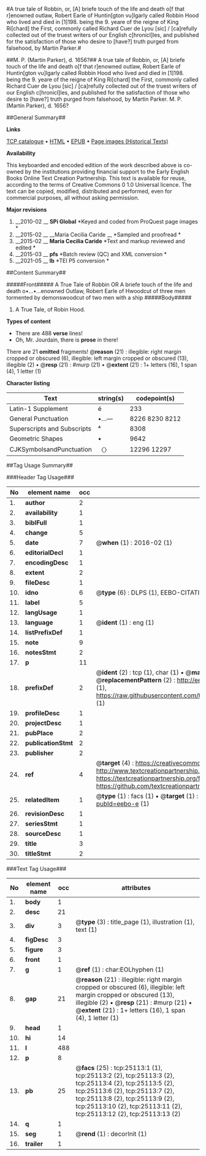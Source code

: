 #A true tale of Robbin, or, [A] briefe touch of the life and death o[f that r]enowned outlaw, Robert Earle of Huntin[gton vu]lgarly called Robbin Hood who lived and died in [1]198. being the 9. yeare of the reigne of King Ri[chard] the First, commonly called Richard Cuer de Lyou [sic] / [ca]refully collected out of the truest writers of our English c[hronicl]les, and published for the satisfaction of those who desire to [have?] truth purged from falsehood, by Martin Parker.#

##M. P. (Martin Parker), d. 1656?##
A true tale of Robbin, or, [A] briefe touch of the life and death o[f that r]enowned outlaw, Robert Earle of Huntin[gton vu]lgarly called Robbin Hood who lived and died in [1]198. being the 9. yeare of the reigne of King Ri[chard] the First, commonly called Richard Cuer de Lyou [sic] / [ca]refully collected out of the truest writers of our English c[hronicl]les, and published for the satisfaction of those who desire to [have?] truth purged from falsehood, by Martin Parker.
M. P. (Martin Parker), d. 1656?

##General Summary##

**Links**

[TCP catalogue](http://www.ota.ox.ac.uk/tcp/)  • 
[HTML](http://tei.it.ox.ac.uk/tcp/Texts-HTML/free/A08/A08985.html)  • 
[EPUB](http://tei.it.ox.ac.uk/tcp/Texts-EPUB/free/A08/A08985.epub) • 
[Page images (Historical Texts)](https://historicaltexts.jisc.ac.uk/eebo-22123602e)

**Availability**

This keyboarded and encoded edition of the work described above is co-owned by the
    institutions providing financial support to the Early English Books Online Text Creation
    Partnership. This text is available for reuse, according to the terms of  Creative Commons 0 1.0 Universal
    licence. The text can be copied, modified, distributed and performed, even for commercial
    purposes, all without asking permission.

**Major revisions**

1. __2010-02 __ __SPi Global__ *Keyed and coded from ProQuest page images *
1. __2015-02 __ __Maria Cecilia Caride __ *Sampled and proofread *
1. __2015-02 __ __Maria Cecilia Caride__ *Text and markup reviewed and edited *
1. __2015-03 __ __pfs__ *Batch review (QC) and XML conversion *
1. __2021-05 __ __lb__ *TEI P5 conversion *

##Content Summary##

#####Front#####
A True Tale of Robbin OR A briefe touch of the life and death o•…•…enowned Outlaw, Robert Earle of Hwoodcut of three men tormented by demonswoodcut of two men with a ship
#####Body#####

1. A True Tale, of Robin Hood.

**Types of content**

  * There are 488 **verse** lines!
  * Oh, Mr. Jourdain, there is **prose** in there!

There are 21 **omitted** fragments! 
 @__reason__ (21) : illegible: right margin cropped or obscured (6), illegible: left margin cropped or obscured (13), illegible (2)  •  @__resp__ (21) : #murp (21)  •  @__extent__ (21) : 1+ letters (16), 1 span (4), 1 letter (1)

**Character listing**


|Text|string(s)|codepoint(s)|
|---|---|---|
|Latin-1 Supplement|é|233|
|General Punctuation|•…—|8226 8230 8212|
|Superscripts             and Subscripts|⁴|8308|
|Geometric Shapes|▪|9642|
|CJKSymbolsandPunctuation|〈〉|12296 12297|

##Tag Usage Summary##

###Header Tag Usage###

|No|element name|occ|attributes|
|---|---|---|---|
|1.|__author__|2||
|2.|__availability__|1||
|3.|__biblFull__|1||
|4.|__change__|5||
|5.|__date__|7| @__when__ (1) : 2016-02 (1)|
|6.|__editorialDecl__|1||
|7.|__encodingDesc__|1||
|8.|__extent__|2||
|9.|__fileDesc__|1||
|10.|__idno__|6| @__type__ (6) : DLPS (1), EEBO-CITATION (1), VID (1), EEBO-PROQUEST (1), STC (2)|
|11.|__label__|5||
|12.|__langUsage__|1||
|13.|__language__|1| @__ident__ (1) : eng (1)|
|14.|__listPrefixDef__|1||
|15.|__note__|9||
|16.|__notesStmt__|2||
|17.|__p__|11||
|18.|__prefixDef__|2| @__ident__ (2) : tcp (1), char (1)  •  @__matchPattern__ (2) : ([0-9\-]+):([0-9IVX]+) (1), (.+) (1)  •  @__replacementPattern__ (2) : http://eebo.chadwyck.com/downloadtiff?vid=$1&page=$2 (1), https://raw.githubusercontent.com/textcreationpartnership/Texts/master/tcpchars.xml#$1 (1)|
|19.|__profileDesc__|1||
|20.|__projectDesc__|1||
|21.|__pubPlace__|2||
|22.|__publicationStmt__|2||
|23.|__publisher__|2||
|24.|__ref__|4| @__target__ (4) : https://creativecommons.org/publicdomain/zero/1.0/ (1), http://www.textcreationpartnership.org/docs/. (1), https://textcreationpartnership.org/faq/#faq05 (1), https://github.com/textcreationpartnership (1)|
|25.|__relatedItem__|1| @__type__ (1) : facs (1)  •  @__target__ (1) : https://data.historicaltexts.jisc.ac.uk/view?pubId=eebo-e (1)|
|26.|__revisionDesc__|1||
|27.|__seriesStmt__|1||
|28.|__sourceDesc__|1||
|29.|__title__|3||
|30.|__titleStmt__|2||


###Text Tag Usage###

|No|element name|occ|attributes|
|---|---|---|---|
|1.|__body__|1||
|2.|__desc__|21||
|3.|__div__|3| @__type__ (3) : title_page (1), illustration (1), text (1)|
|4.|__figDesc__|3||
|5.|__figure__|3||
|6.|__front__|1||
|7.|__g__|1| @__ref__ (1) : char:EOLhyphen (1)|
|8.|__gap__|21| @__reason__ (21) : illegible: right margin cropped or obscured (6), illegible: left margin cropped or obscured (13), illegible (2)  •  @__resp__ (21) : #murp (21)  •  @__extent__ (21) : 1+ letters (16), 1 span (4), 1 letter (1)|
|9.|__head__|1||
|10.|__hi__|14||
|11.|__l__|488||
|12.|__p__|8||
|13.|__pb__|25| @__facs__ (25) : tcp:25113:1 (1), tcp:25113:2 (2), tcp:25113:3 (2), tcp:25113:4 (2), tcp:25113:5 (2), tcp:25113:6 (2), tcp:25113:7 (2), tcp:25113:8 (2), tcp:25113:9 (2), tcp:25113:10 (2), tcp:25113:11 (2), tcp:25113:12 (2), tcp:25113:13 (2)|
|14.|__q__|1||
|15.|__seg__|1| @__rend__ (1) : decorInit (1)|
|16.|__trailer__|1||
